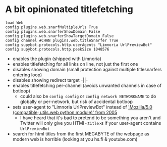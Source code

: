 # A bit opinionated titlefetching

```
load Web
config plugins.web.snarfMultipleUrls True
config plugins.web.snarferShowDomain False
config plugins.web.snarferShowTargetDomain False
config channel #CHAN plugins.web.titleSnarfer True
config supybot.protocols.http.userAgents "Limnoria UrlPreviewBot"
config supybot.protocols.http.peekSize 1048576
```

* enables the plugin (shipped with Limnoria)
* enables titlefetching for all links on line, not just the first one
* disables showing domain (small protection against multiple titlesnarfers entering loop)
* disables showing redirect target -||-
* enables titlefetching per-channel (avoids unwanted channels in case of botloop)
  * could also be `config config` or `config network NETWORKNAME` to do globally or per-network, but risk of accidental botloop
* sets user-agent to "Limnoria UrlPreviewBot" instead of ['Mozilla/5.0 (compatible; utils.web python module)' from 2005](https://github.com/ProgVal/Limnoria/blame/2990fcd302afdc6a3b741594017c3959fd5da2fd/src/utils/web.py#L120)
  * I have heard that it's bad to pretend to be something you aren't and Twitter will only give you HTMl `<title>`s if your user-agent contains `UrlPreviewBot`
* search for html titles from the first MEGABYTE of the webpage as modern web is horrible (looking at you hs.fi & youtube.com)
